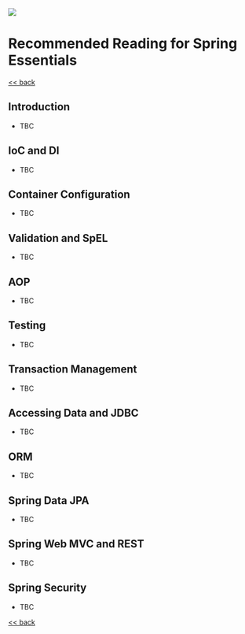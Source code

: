 <img src="https://github.com/stayahead-training/shared/blob/master/stayahead.png" />

# Recommended Reading for Spring Essentials

[<< back](../README.md)

## Introduction

- TBC

## IoC and DI

- TBC

## Container Configuration

- TBC

## Validation and SpEL

- TBC

## AOP

- TBC

## Testing

- TBC

## Transaction Management

- TBC

## Accessing Data and JDBC

- TBC

## ORM

- TBC

## Spring Data JPA

- TBC

## Spring Web MVC and REST

- TBC

## Spring Security

- TBC

[<< back](../README.md)
